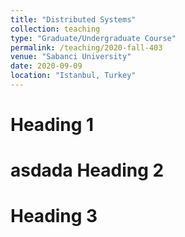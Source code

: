 ```yaml
---
title: "Distributed Systems"
collection: teaching
type: "Graduate/Undergraduate Course"
permalink: /teaching/2020-fall-403
venue: "Sabanci University"
date: 2020-09-09
location: "Istanbul, Turkey"
---
```












Heading 1
======

asdada
Heading 2
======

Heading 3
======